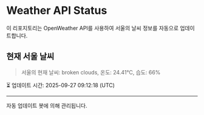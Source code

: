 
# Weather API Status

이 리포지토리는 OpenWeather API를 사용하여 서울의 날씨 정보를 자동으로 업데이트합니다.

## 현재 서울 날씨
> 서울의 현재 날씨: broken clouds, 온도: 24.41°C, 습도: 66%

⏳ 업데이트 시간: 2025-09-27 09:12:18 (UTC)

---
자동 업데이트 봇에 의해 관리됩니다.
